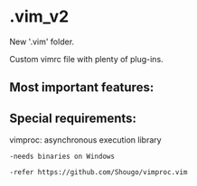 # .vim_v2
New '.vim' folder.

Custom vimrc file with plenty of plug-ins.

Most important features:
------------------------


Special requirements:
---------------------

vimproc: asynchronous execution library

    -needs binaries on Windows
  
    -refer https://github.com/Shougo/vimproc.vim

